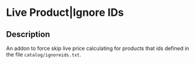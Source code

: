 # Live Product|Ignore IDs

## Description
An addon to force skip live price calculating for products that ids defined in the file `catalog/ignoreids.txt`.
